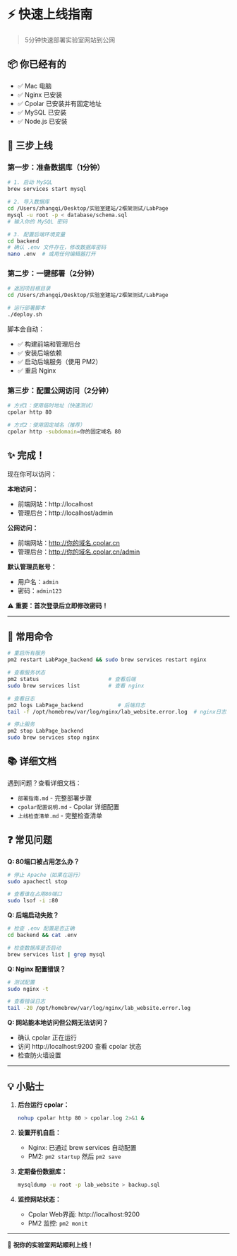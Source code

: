 # ⚡ 快速上线指南

> 5分钟快速部署实验室网站到公网

## 📦 你已经有的
- ✅ Mac 电脑
- ✅ Nginx 已安装
- ✅ Cpolar 已安装并有固定地址
- ✅ MySQL 已安装
- ✅ Node.js 已安装

## 🚀 三步上线

### 第一步：准备数据库（1分钟）

```bash
# 1. 启动 MySQL
brew services start mysql

# 2. 导入数据库
cd /Users/zhangqi/Desktop/实验室建站/2框架测试/LabPage
mysql -u root -p < database/schema.sql
# 输入你的 MySQL 密码

# 3. 配置后端环境变量
cd backend
# 确认 .env 文件存在，修改数据库密码
nano .env  # 或用任何编辑器打开
```

### 第二步：一键部署（2分钟）

```bash
# 返回项目根目录
cd /Users/zhangqi/Desktop/实验室建站/2框架测试/LabPage

# 运行部署脚本
./deploy.sh
```

脚本会自动：
- ✅ 构建前端和管理后台
- ✅ 安装后端依赖
- ✅ 启动后端服务（使用 PM2）
- ✅ 重启 Nginx

### 第三步：配置公网访问（2分钟）

```bash
# 方式1：使用临时地址（快速测试）
cpolar http 80

# 方式2：使用固定域名（推荐）
cpolar http -subdomain=你的固定域名 80
```

## ✨ 完成！

现在你可以访问：

**本地访问：**
- 前端网站：http://localhost
- 管理后台：http://localhost/admin

**公网访问：**
- 前端网站：http://你的域名.cpolar.cn
- 管理后台：http://你的域名.cpolar.cn/admin

**默认管理员账号：**
- 用户名：`admin`
- 密码：`admin123`

⚠️ **重要：首次登录后立即修改密码！**

---

## 🔧 常用命令

```bash
# 重启所有服务
pm2 restart LabPage_backend && sudo brew services restart nginx

# 查看服务状态
pm2 status                      # 查看后端
sudo brew services list         # 查看 nginx

# 查看日志
pm2 logs LabPage_backend           # 后端日志
tail -f /opt/homebrew/var/log/nginx/lab_website.error.log  # nginx日志

# 停止服务
pm2 stop LabPage_backend
sudo brew services stop nginx
```

## 📚 详细文档

遇到问题？查看详细文档：
- `部署指南.md` - 完整部署步骤
- `cpolar配置说明.md` - Cpolar 详细配置
- `上线检查清单.md` - 完整检查清单

## ❓ 常见问题

**Q: 80端口被占用怎么办？**
```bash
# 停止 Apache（如果在运行）
sudo apachectl stop

# 查看谁在占用80端口
sudo lsof -i :80
```

**Q: 后端启动失败？**
```bash
# 检查 .env 配置是否正确
cd backend && cat .env

# 检查数据库是否启动
brew services list | grep mysql
```

**Q: Nginx 配置错误？**
```bash
# 测试配置
sudo nginx -t

# 查看错误日志
tail -20 /opt/homebrew/var/log/nginx/lab_website.error.log
```

**Q: 网站能本地访问但公网无法访问？**
- 确认 cpolar 正在运行
- 访问 http://localhost:9200 查看 cpolar 状态
- 检查防火墙设置

---

## 💡 小贴士

1. **后台运行 cpolar：**
   ```bash
   nohup cpolar http 80 > cpolar.log 2>&1 &
   ```

2. **设置开机自启：**
   - Nginx: 已通过 brew services 自动配置
   - PM2: `pm2 startup` 然后 `pm2 save`

3. **定期备份数据库：**
   ```bash
   mysqldump -u root -p lab_website > backup.sql
   ```

4. **监控网站状态：**
   - Cpolar Web界面: http://localhost:9200
   - PM2 监控: `pm2 monit`

---

🎉 **祝你的实验室网站顺利上线！**

